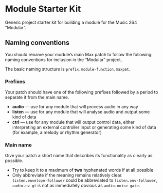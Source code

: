 # Module Starter Kit
Generic project starter kit for building a module for the Music 264 “Modular”.

## Naming conventions
You should rename your module’s main Max patch to follow the following naming conventions for inclusion in the “Modular” project.

The basic naming structure is `prefix.module-function.maxpat`.

### Prefixes
Your patch should have one of the following prefixes followed by a period to separate it from the main name.
* **audio** — use for any module that will process audio in any way
* **listen** — use for any module that will analyse audio and output some kind of data
* **ctrl** — use for any module that will output control data, either interpreting an external controller input or generating some kind of data (for example, a melody or rhythm generator)

### Main name
Give your patch a short name that describes its functionality as clearly as possible.
* Try to keep it to a maximum of **two** hyphenated words if at all possible
* Only abbreviate if the meaning remains relatively clear. `listen.envelope-follower` could be abbreviated to `listen.env-follower`, `audio.nz-gt` is not as immediately obvious as `audio.noise-gate`.